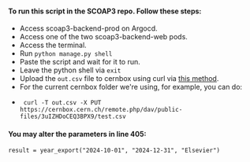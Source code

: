 #### To run this script in the SCOAP3 repo. Follow these steps: 
- Access scoap3-backend-prod on Argocd.
- Access one of the two scoap3-backend-web pods.
- Access the terminal.
- Run `python manage.py shell`
- Paste the script and wait for it to run.
- Leave the python shell via `exit`
- Upload the `out.csv` file to cernbox using curl via [this method](https://cernbox.docs.cern.ch/for_developers/api_access/).
- For the current cernbox folder we're using, for example, you can do:
-      curl -T out.csv -X PUT https://cernbox.cern.ch/remote.php/dav/public-files/3uIZHDoCEQ3BPX9/test.csv

#### You may alter the parameters in line 405:

`result = year_export("2024-10-01", "2024-12-31", "Elsevier")`
